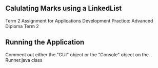 ## Calulating Marks using a LinkedList
Term 2 Assignment for Applications Development Practice: Advanced Diploma Term 2

## Running the Application
Comment out either the "GUI" object or the "Console" object on the Runner.java class
